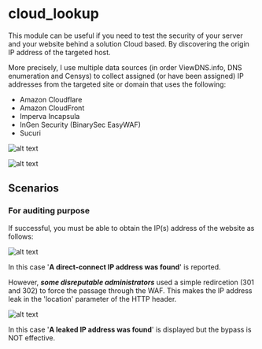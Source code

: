 # cloud_lookup

This module can be useful if you need to test the security of your server and your
website behind a solution Cloud based. By discovering the origin IP address of the
targeted host.

More precisely, I use multiple data sources (in order ViewDNS.info, DNS enumeration and Censys)
to collect assigned (or have been assigned) IP addresses from the targeted site or domain
that uses the following:

- Amazon Cloudflare
- Amazon CloudFront
- Imperva Incapsula
- InGen Security (BinarySec EasyWAF)
- Sucuri

![alt text][module_info]

![alt text][module_advanced]

## Scenarios

### For auditing purpose

If successful, you must be able to obtain the IP(s) address of the website as follows:

![alt text][module_good]

In this case '**A direct-connect IP address was found**' is reported.

However, **_some disreputable administrators_** used a simple redircetion (301 and 302)
to force the passage through the WAF. This makes the IP address leak in the 'location'
parameter of the HTTP header.

![alt text][module_leak]

In this case '**A leaked IP address was found**' is displayed but the bypass is NOT effective.

[module_info]: https://raw.githubusercontent.com/mekhalleh/cloud_lookup/master/pictures/01-demo.png "Module: info"
[module_advanced]: https://raw.githubusercontent.com/mekhalleh/cloud_lookup/master/pictures/02-demo.png "Module: advanced"
[module_good]: https://raw.githubusercontent.com/mekhalleh/cloud_lookup/master/pictures/03-demo.png "Module: bypass is good"
[module_leak]: https://raw.githubusercontent.com/mekhalleh/cloud_lookup/master/pictures/04-demo.png "Module: IP adress leak"
